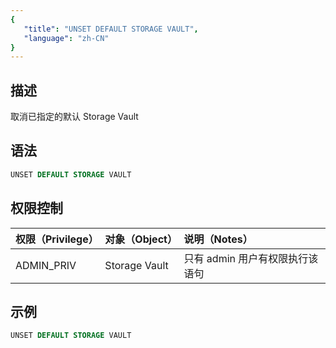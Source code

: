 ```yaml
---
{
   "title": "UNSET DEFAULT STORAGE VAULT",
   "language": "zh-CN"
}
---
```


## 描述

取消已指定的默认 Storage Vault

## 语法

```sql
UNSET DEFAULT STORAGE VAULT
```

## 权限控制

| 权限（Privilege） | 对象（Object） | 说明（Notes）                   |
| :---------------- | :------------- | :------------------------------ |
| ADMIN_PRIV        | Storage Vault  | 只有 admin 用户有权限执行该语句 |

## 示例

```sql
UNSET DEFAULT STORAGE VAULT
```